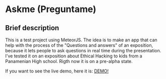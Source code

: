# Askme (Preguntame)

## Brief description
This is a test project using MeteorJS. The idea is to make an app that can help with the process of the "Questions and answers" of an exposition, because it lets people to ask questions in real time during the presentation. I've tested it on an exposition about Ethical Hacking to kids from a Panamenian High school. Rigth now it is on a pre-alpha state.

If you want to see the live demo, here it is: [DEMO!](http://www.preguntame.meteor.com)
